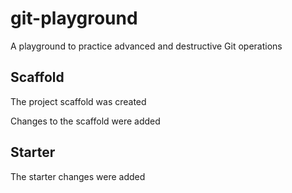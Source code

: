 # git-playground
A playground to practice advanced and destructive Git operations

## Scaffold

The project scaffold was created

Changes to the scaffold were added

## Starter

The starter changes were added
